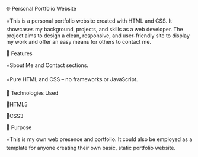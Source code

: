 🌐 Personal Portfolio Website

⭐This is a personal portfolio website created with HTML and CSS. It showcases my background, projects, and skills as a web developer. The project aims to design a clean, responsive, and user-friendly site to display my work and offer an easy means for others to contact me.

🚀 Features

⭐Sbout Me and Contact sections.

⭐Pure HTML and CSS – no frameworks or JavaScript.

📁 Technologies Used

🔷HTML5

🔶CSS3

🎯 Purpose

⭐This is my own web presence and portfolio. It could also be employed as a template for anyone creating their own basic, static portfolio website.
